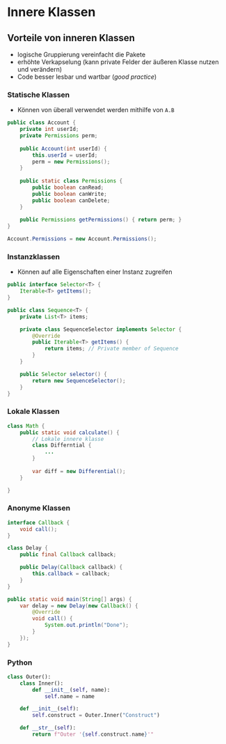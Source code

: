 # Innere Klassen
## Vorteile von inneren Klassen
- logische Gruppierung vereinfacht die Pakete
- erhöhte Verkapselung (kann private Felder der äußeren Klasse nutzen und verändern)
- Code besser lesbar und wartbar (*good practice*)

### Statische Klassen
- Können von überall verwendet werden mithilfe von `A.B`

```java
public class Account {
	private int userId;
	private Permissions perm;
	
	public Account(int userId) {
		this.userId = userId;
		perm = new Permissions();
	}
	
	public static class Permissions {
		public boolean canRead;
		public boolean canWrite;
		public boolean canDelete; 
	}
	
	public Permissions getPermissions() { return perm; }
}
```

```java
Account.Permissions = new Account.Permissions();
```

### Instanzklassen
- Können auf alle Eigenschaften einer Instanz zugreifen
```java
public interface Selector<T> {
	Iterable<T> getItems();
}

public class Sequence<T> {
	private List<T> items;

	private class SequenceSelector implements Selector {
		@Override
		public Iterable<T> getItems() {
			return items; // Private member of Sequence
		}
	}

	public Selector selector() {
		return new SequenceSelector();
	}
}
```

### Lokale Klassen
```java
class Math {
	public static void calculate() {
		// Lokale innere klasse
		class Differntial {
			...
		}
		
		var diff = new Differential();
	}

}
```

### Anonyme Klassen
```java
interface Callback {
	void call();
}

class Delay {
	public final Callback callback;

	public Delay(Callback callback) {
		this.callback = callback;
	}
}

public static void main(String[] args) {
	var delay = new Delay(new Callback() {
		@Override
		void call() {
			System.out.println("Done");
		}
	});
}
```



### Python
```python
class Outer():
	class Inner():
		def __init__(self, name):
			self.name = name

	def __init__(self):
		self.construct = Outer.Inner("Construct")

	def __str__(self):
		return f"Outer '{self.construct.name}'"
```
